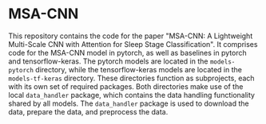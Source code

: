# MSA-CNN

This repository contains the code for the paper "MSA-CNN: A Lightweight Multi-Scale CNN with Attention for Sleep Stage Classification".
It comprises code for the MSA-CNN model in pytorch, as well as baselines in pytorch and tensorflow-keras. 
The pytorch models are located in the `models-pytorch` directory, while the tensorflow-keras models are located in the `models-tf-keras` directory.
These directories function as subprojects, each with its own set of required packages.
Both directories make use of the local `data_handler` package, which contains the data handling functionality shared by all models.
The `data_handler` package is used to download the data, prepare the data, and preprocess the data.

